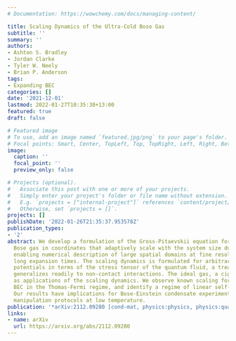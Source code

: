 ```yaml
---
# Documentation: https://wowchemy.com/docs/managing-content/

title: Scaling Dynamics of the Ultra-Cold Bose Gas
subtitle: ''
summary: ''
authors:
- Ashton S. Bradley
- Jordan Clarke
- Tyler W. Neely
- Brian P. Anderson
tags:
- Expanding BEC
categories: []
date: '2021-12-01'
lastmod: 2022-01-27T10:35:38+13:00
featured: true
draft: false

# Featured image
# To use, add an image named `featured.jpg/png` to your page's folder.
# Focal points: Smart, Center, TopLeft, Top, TopRight, Left, Right, BottomLeft, Bottom, BottomRight.
image:
  caption: ''
  focal_point: ''
  preview_only: false

# Projects (optional).
#   Associate this post with one or more of your projects.
#   Simply enter your project's folder or file name without extension.
#   E.g. `projects = ["internal-project"]` references `content/project/deep-learning/index.md`.
#   Otherwise, set `projects = []`.
projects: []
publishDate: '2022-01-26T21:35:37.953578Z'
publication_types:
- '2'
abstract: We develop a formulation of the Gross-Pitaevskii equation for the ultra-cold
  Bose gas in coordinates that adaptively scale with the system size during expansion,
  enabling numerical description of large spatial domains at fine resolution over
  long expansion times. The scaling dynamics is formulated for arbitrary confining
  potentials in terms of the stress tensor of the quantum fluid, a treatment that
  generalizes readily to non-contact interactions. The ideal gas, a cigar-shaped condensate in the Thomas-Fermi regime, and a linear superposition of wavepackets are evolved
  as applications of the scaling dynamics. We observe known scaling for a prolate
  BEC in the Thomas-Fermi regime, and identify a regime of linear self-similar expansion.
  Our results have implications for Bose-Einstein condensate experiments and matter-wave
  manipulation protocols at low temperature.
publication: '*arXiv:2112.09280 [cond-mat, physics:physics, physics:quant-ph]*'
links:
- name: arXiv
  url: https://arxiv.org/abs/2112.09280
---
```

